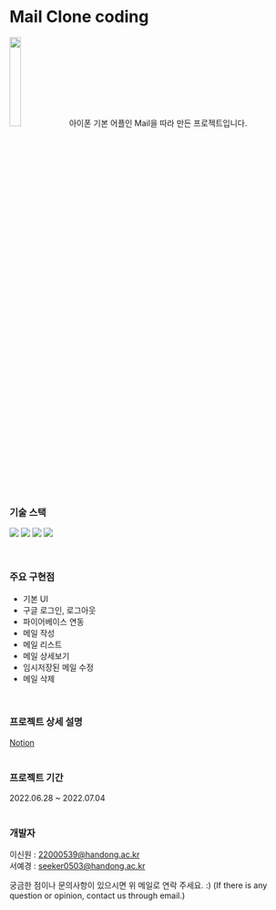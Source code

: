 # Mail Clone coding


<img src="https://user-images.githubusercontent.com/82192923/177172499-5112cfd0-d1e0-4729-a9d6-1f0e27c7fdf7.png" width="20%"/>
아이폰 기본 어플인 Mail을 따라 만든 프로젝트입니다.<br><br>
        
### 기술 스택<br>
<img src="https://img.shields.io/badge/Android-3DDC84?style=flat-square&logo=Android&logoColor=white"/></a> 
<img src="https://img.shields.io/badge/Flutter-02569B?style=flat-square&logo=Flutter&logoColor=white"/></a>
<img src="https://img.shields.io/badge/Dart-0175C2?style=flat-square&logo=Dart&logoColor=white"/></a> 
<img src="https://img.shields.io/badge/Firebase-FFCA28?style=flat-square&logo=Firebase&logoColor=white"/></a> 

<br>

### 주요 구현점

- 기본 UI
- 구글 로그인, 로그아웃
- 파이어베이스 연동
- 메일 작성
- 메일 리스트
- 메일 상세보기
- 임시저장된 메일 수정
- 메일 삭제          
<br>

### 프로젝트 상세 설명 
[Notion](https://www.notion.so/Mail-2cae9f231f55447991a8263d4bbbde10?v=968be85eb5784818bb86bcb49a3df0ce)
<br>
<br>

### 프로젝트 기간

2022.06.28 ~ 2022.07.04
<br>
<br>

### 개발자    
이신원 : 22000539@handong.ac.kr    
서예경 : seeker0503@handong.ac.kr

궁금한 점이나 문의사항이 있으시면 위 메일로 연락 주세요. :)
(If there is any question or opinion, contact us through email.)
